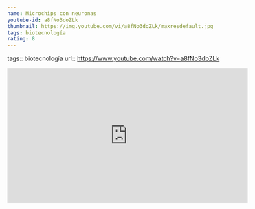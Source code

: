 ```yaml
---
name: Microchips con neuronas
youtube-id: a8fNo3doZLk
thumbnail: https://img.youtube.com/vi/a8fNo3doZLk/maxresdefault.jpg
tags: biotecnología
rating: 8
---
```

tags:: biotecnología
url:: https://www.youtube.com/watch?v=a8fNo3doZLk

<iframe width='560' height='315' src='https://www.youtube.com/embed/a8fNo3doZLk' title='YouTube video player' frameborder='0' allow='accelerometer; autoplay; clipboard-write; encrypted-media; gyroscope; picture-in-picture; web-share' allowfullscreen></iframe>


